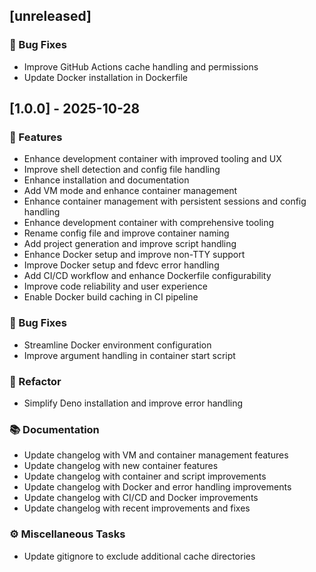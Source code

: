 ## [unreleased]

### 🐛 Bug Fixes

- Improve GitHub Actions cache handling and permissions
- Update Docker installation in Dockerfile
## [1.0.0] - 2025-10-28

### 🚀 Features

- Enhance development container with improved tooling and UX
- Improve shell detection and config file handling
- Enhance installation and documentation
- Add VM mode and enhance container management
- Enhance container management with persistent sessions and config handling
- Enhance development container with comprehensive tooling
- Rename config file and improve container naming
- Add project generation and improve script handling
- Enhance Docker setup and improve non-TTY support
- Improve Docker setup and fdevc error handling
- Add CI/CD workflow and enhance Dockerfile configurability
- Improve code reliability and user experience
- Enable Docker build caching in CI pipeline

### 🐛 Bug Fixes

- Streamline Docker environment configuration
- Improve argument handling in container start script

### 🚜 Refactor

- Simplify Deno installation and improve error handling

### 📚 Documentation

- Update changelog with VM and container management features
- Update changelog with new container features
- Update changelog with container and script improvements
- Update changelog with Docker and error handling improvements
- Update changelog with CI/CD and Docker improvements
- Update changelog with recent improvements and fixes

### ⚙️ Miscellaneous Tasks

- Update gitignore to exclude additional cache directories
